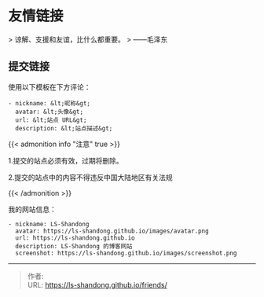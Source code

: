 # 友情链接


&gt; 谅解、支援和友谊，比什么都重要。
&gt;                   ——毛泽东

## 提交链接

使用以下模板在下方评论：

````
- nickname: &lt;昵称&gt;
  avatar: &lt;头像&gt;
  url: &lt;站点 URL&gt;
  description: &lt;站点描述&gt;
````

{{&lt; admonition info &#34;注意&#34; true &gt;}}

1.提交的站点必须有效，过期将删除。

2.提交的站点中的内容不得违反中国大陆地区有关法规

{{&lt; /admonition &gt;}}

我的网站信息：
````
- nickname: LS-Shandong
  avatar: https://ls-shandong.github.io/images/avatar.png
  url: https://ls-shandong.github.io
  description: LS-Shandong 的博客网站
  screenshot: https://ls-shandong.github.io/images/screenshot.png
````


---

> 作者:   
> URL: https://ls-shandong.github.io/friends/  

